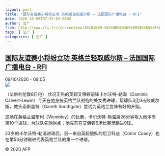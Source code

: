```yaml
---
layout: post
title: "国际友谊赛小将纷立功 英格兰轻取威尔斯 – 法国国际广播电台 - RFI"
date: 2020-10-09T07:55:03.000Z
author: 法广
from: http://www.rfi.fr//cn/contenu/20201009-%E5%9B%BD%E9%99%85%E5%8F%8B%E8%B0%8A%E8%B5%9B%E5%B0%8F%E5%B0%86%E7%BA%B7%E7%AB%8B%E5%8A%9F-%E8%8B%B1%E6%A0%BC%E5%85%B0%E8%BD%BB%E5%8F%96%E5%A8%81%E5%B0%94%E6%96%AF
tags: [ 法广 ]
categories: [ 法广 ]
---
```

<!--1602230103000-->
[国际友谊赛小将纷立功 英格兰轻取威尔斯 – 法国国际广播电台 - RFI](http://www.rfi.fr//cn/contenu/20201009-%E5%9B%BD%E9%99%85%E5%8F%8B%E8%B0%8A%E8%B5%9B%E5%B0%8F%E5%B0%86%E7%BA%B7%E7%AB%8B%E5%8A%9F-%E8%8B%B1%E6%A0%BC%E5%85%B0%E8%BD%BB%E5%8F%96%E5%A8%81%E5%B0%94%E6%96%AF)
------

<div>
<div>09/10/2020 - 09:05</div><img src="https://s.rfi.fr/media/display/e0bf9db4-0a02-11eb-8a55-005056a98db9/w:310/p:16x9/spo0003b.201009150502.jpg"><div class="t-content__body u-clearfix">            <p>（法新社伦敦8日电）    状况正热的英超艾佛顿前锋卡尔沃特-勒温（Dominic Calvert-Lewin）今天在他身披英格兰队战袍的处女秀进球，帮球队3比0击败威尔斯，教头索斯盖特（Gareth Southgate）尝试为英格兰变阵有好的开始。</p><p>    这场在英格兰温布利（Wembley）的比赛，卡尔沃特-勒温第26分钟攻入他本季第10个进球，为球队先驰得点；他先前在艾佛顿6场比赛里踢进9球。</p><p>    23岁的卡尔沃特-勒温进球后，另一来自英超狼队的后卫科迪（Conor Coady）也在第53分钟踢进代表英格兰队的第一个进球。</p>            <p class="t-copyright">© 2020 AFP</p>        </div>
</div>
